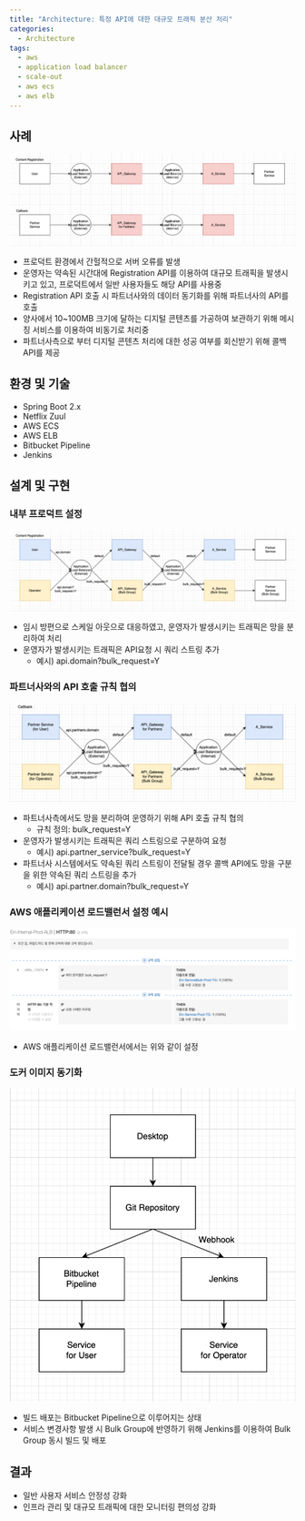 ```yaml
---
title: "Architecture: 특정 API에 대한 대규모 트래픽 분산 처리"
categories:
  - Architecture
tags:
  - aws
  - application load balancer
  - scale-out
  - aws ecs
  - aws elb
---
```


## 사례
![Architecture_01](/assets/images/20220502_01.png)
* 프로덕트 환경에서 간헐적으로 서버 오류를 발생
* 운영자는 약속된 시간대에 Registration API를 이용하여 대규모 트래픽을 발생시키고 있고, 프로덕트에서 일반 사용자들도 해당 API를 사용중 
* Registration API 호출 시 파트너사와의 데이터 동기화를 위해 파트너사의 API를 호출
* 양사에서 10~100MB 크기에 달하는 디지털 콘텐츠를 가공하여 보관하기 위해 메시징 서비스를 이용하여 비동기로 처리중
* 파트너사측으로 부터 디지털 콘텐츠 처리에 대한 성공 여부를 회신받기 위해 콜백 API를 제공

## 환경 및 기술
* Spring Boot 2.x
* Netflix Zuul
* AWS ECS
* AWS ELB
* Bitbucket Pipeline
* Jenkins

## 설계 및 구현
### 내부 프로덕트 설정
![Architecture_02](/assets/images/20220502_02.png)
* 임시 방편으로 스케일 아웃으로 대응하였고, 운영자가 발생시키는 트래픽은 망을 분리하여 처리
* 운영자가 발생시키는 트래픽은 API요청 시 쿼리 스트링 추가
  * 예시) api.domain?bulk_request=Y
### 파트너사와의 API 호출 규칙 협의
![Architecture_03](/assets/images/20220502_03.png)
* 파트너사측에서도 망을 분리하여 운영하기 위해 API 호출 규칙 협의
  * 규칙 정의: bulk_request=Y
* 운영자가 발생시키는 트래픽은 쿼리 스트링으로 구분하여 요청
  * 예시) api.partner_service?bulk_request=Y
* 파트너사 시스템에서도 약속된 쿼리 스트링이 전달될 경우 콜백 API에도 망을 구분을 위한 약속된 쿼리 스트링을 추가
  * 예시) api.partner.domain?bulk_request=Y
### AWS 애플리케이션 로드밸런서 설정 예시
![Architecture_04](/assets/images/20220502_04.png)
* AWS 애플리케이션 로드밸런서에서는 위와 같이 설정
### 도커 이미지 동기화
![Architecture_05](/assets/images/20220502_05.png)
* 빌드 배포는 Bitbucket Pipeline으로 이루어지는 상태
* 서비스 변경사항 발생 시 Bulk Group에 반영하기 위해 Jenkins를 이용하여 Bulk Group 동시 빌드 및 배포

## 결과
* 일반 사용자 서비스 안정성 강화
* 인프라 관리 및 대규모 트래픽에 대한 모니터링 편의성 강화


